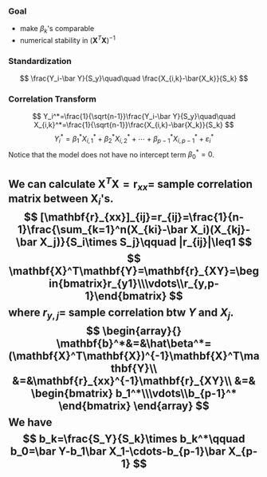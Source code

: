 
### Goal

- make $\beta_k$'s comparable
- numerical stability in $(\mathbf{X}^T\mathbf{X})^{-1}$

### Standardization

$$
\frac{Y_i-\bar Y}{S_y}\quad\quad \frac{X_{i,k}-\bar{X_k}}{S_k}
$$

### Correlation Transform

$$
Y_i^*=\frac{1}{\sqrt{n-1}}\frac{Y_i-\bar Y}{S_y}\quad\quad X_{i,k}^*=\frac{1}{\sqrt{n-1}}\frac{X_{i,k}-\bar{X_k}}{S_k}
$$
$$
Y_i^*=\beta_1^*X_{i,1}^*+\beta_2^*X_{i,2}^*+\cdots+\beta_{p-1}^*X_{i,p-1}^*+\varepsilon_i^*
$$
Notice that the model does not have no intercept term $\beta_0^*=0$.

We can calculate $\mathbf{X}^T\mathbf{X}=\mathbf{r}_{xx}=$ sample correlation matrix between $\mathbf{X}_i$'s.
$$
	[\mathbf{r}_{xx}]_{ij}=r_{ij}=\frac{1}{n-1}\frac{\sum_{k=1}^n(X_{ki}-\bar X_i)(X_{kj}-\bar X_j)}{S_i\times S_j}\qquad |r_{ij}|\leq1
$$
$$
\mathbf{X}^T\mathbf{Y}=\mathbf{r}_{XY}=\begin{bmatrix}r_{y1}\\\vdots\\r_{y,p-1}\end{bmatrix}
$$
where $r_{y,j}=$ sample correlation btw $Y$ and $X_j$.
$$
\begin{array}{}
\mathbf{b}^*&=&\hat\beta^*=(\mathbf{X}^T\mathbf{X})^{-1}\mathbf{X}^T\mathbf{Y}\\
&=&\mathbf{r}_{xx}^{-1}\mathbf{r}_{XY}\\
&=& \begin{bmatrix}
b_1^*\\\vdots\\b_{p-1}^*
\end{bmatrix}
\end{array}
$$
We have
$$
b_k=\frac{S_Y}{S_k}\times b_k^*\qquad b_0=\bar Y-b_1\bar X_1-\cdots-b_{p-1}\bar X_{p-1}
$$
---